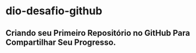 # dio-desafio-github
## Criando seu Primeiro Repositório no GitHub Para Compartilhar Seu Progresso.
